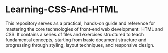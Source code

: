 # Learning-CSS-And-HTML
This repository serves as a practical, hands-on guide and reference for mastering the core technologies of front-end web development: HTML and CSS. It contains a series of files and exercises structured to teach fundamental concepts, starting from basic document structure and progressing through styling, layout techniques, and responsive design.
